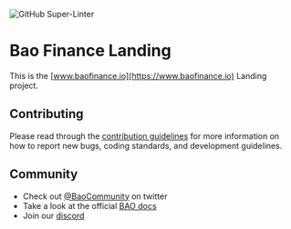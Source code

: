 ![GitHub Super-Linter](https://github.com/baofinance/ui/workflows/Lint%20Code%20Base/badge.svg)

# Bao Finance Landing

This is the [www.baofinance.io](https://www.baofinance.io) Landing project.

## Contributing

Please read through the [contribution guidelines](./CONTRIBUTING.md) for more information on
how to report new bugs, coding standards, and development guidelines.

## Community

- Check out [@BaoCommunity](https://twitter.com/BaoCommunity) on twitter
- Take a look at the official [BAO docs](https://info.baofinance.io/docs)
- Join our [discord](https://discord.gg/BW3P62vJXT)
